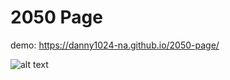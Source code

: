 # 2050 Page


demo: https://danny1024-na.github.io/2050-page/

![alt text](https://github.com/Danny1024-na/2050-page/blob/main/screenshoot.png)
